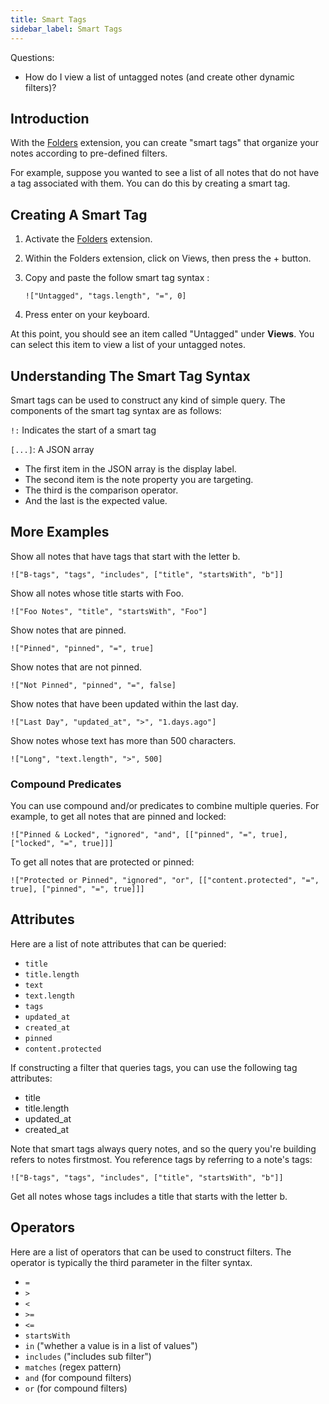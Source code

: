 ```yaml
---
title: Smart Tags
sidebar_label: Smart Tags
---
```

Questions: 

- How do I view a list of untagged notes (and create other dynamic filters)?

## Introduction

With the [Folders](https://standardnotes.org/extensions/folders) extension, you can create "smart tags" that organize your notes according to pre-defined filters.

For example, suppose you wanted to see a list of all notes that do not have a tag associated with them. You can do this by creating a smart tag.

## Creating A Smart Tag

1. Activate the [Folders](https://standardnotes.org/extensions/folders) extension.
1. Within the Folders extension, click on Views, then press the + button.
1. Copy and paste the follow smart tag syntax :

   ```
   !["Untagged", "tags.length", "=", 0]
   ```

1. Press enter on your keyboard.

At this point, you should see an item called "Untagged" under **Views**. You can select this item to view a list of your untagged notes.

## Understanding The Smart Tag Syntax

Smart tags can be used to construct any kind of simple query. The components of the smart tag syntax are as follows:

`!:` Indicates the start of a smart tag

`[...]`: A JSON array

- The first item in the JSON array is the display label.
- The second item is the note property you are targeting.
- The third is the comparison operator.
- And the last is the expected value.

## More Examples

Show all notes that have tags that start with the letter b.

```
!["B-tags", "tags", "includes", ["title", "startsWith", "b"]]
```

Show all notes whose title starts with Foo.

```
!["Foo Notes", "title", "startsWith", "Foo"]
```

Show notes that are pinned.

```
!["Pinned", "pinned", "=", true]
```

Show notes that are not pinned.

```
!["Not Pinned", "pinned", "=", false]
```

Show notes that have been updated within the last day.

```
!["Last Day", "updated_at", ">", "1.days.ago"]
```

Show notes whose text has more than 500 characters.

```
!["Long", "text.length", ">", 500]
```

### Compound Predicates

You can use compound and/or predicates to combine multiple queries. For example, to get all notes that are pinned and locked:

```
!["Pinned & Locked", "ignored", "and", [["pinned", "=", true], ["locked", "=", true]]]
```

To get all notes that are protected or pinned:

```
!["Protected or Pinned", "ignored", "or", [["content.protected", "=", true], ["pinned", "=", true]]]
```

## Attributes

Here are a list of note attributes that can be queried:

- `title`
- `title.length`
- `text`
- `text.length`
- `tags`
- `updated_at`
- `created_at`
- `pinned`
- `content.protected`

If constructing a filter that queries tags, you can use the following tag attributes:

- title
- title.length
- updated_at
- created_at

Note that smart tags always query notes, and so the query you're building refers to notes firstmost. You reference tags by referring to a note's tags:

```
!["B-tags", "tags", "includes", ["title", "startsWith", "b"]]
```

Get all notes whose tags includes a title that starts with the letter b.

## Operators

Here are a list of operators that can be used to construct filters. The operator is typically the third parameter in the filter syntax.

- `=`
- `>`
- `<`
- `>=`
- `<=`
- `startsWith`
- `in` ("whether a value is in a list of values")
- `includes` ("includes sub filter")
- `matches` (regex pattern)
- `and` (for compound filters)
- `or` (for compound filters)
